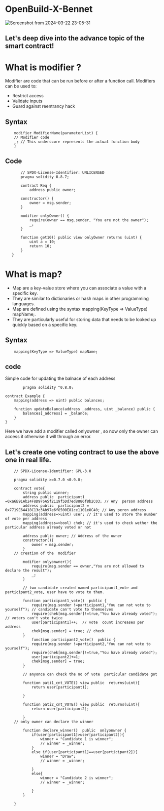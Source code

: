 # OpenBuild-X-Bennet


![Screenshot from 2024-03-22 23-05-31](https://github.com/Vikash-8090-Yadav/OpenBuild-X-Bennet/assets/85225156/f391a4b7-f3bb-4dcc-bd46-ea02d89028c3)


## Let's deep dive into the advance topic of the smart contract!


#  What is modifier ?


 Modifier are code that can be run before or after a function call.
 Modifiers can be used to:

   - Restrict access
   - Validate inputs
   - Guard against reentrancy hack
 
  
## Syntax 

```
    modifier ModifierName(parameterList) {
    // Modifier code
    _; // This underscore represents the actual function body
    }

```

## Code 
        
 ```
        // SPDX-License-Identifier: UNLICENSED
        pragma solidity 0.8.7;
        
        contract Req {
            address public owner;
    
        constructor() {
            owner = msg.sender;
        }
    
        modifier onlyOwner() {
            require(owner == msg.sender, "You are not the owner");
            _;
        }
    
        function get10() public view onlyOwner returns (uint) {
            uint a = 10; 
            return 10;
        }
    }

  ```
    
# What is  map?

 - Map are a key-value store where you can associate a value with a specific key.
 - They are similar to dictionaries or hash maps in other programming languages.
 - Map are defined using the syntax mapping(KeyType => ValueType) mapName;.
 - They are particularly useful for storing data that needs to be looked up quickly based on a specific key.

## Syntax 

```
    mapping(KeyType => ValueType) mapName;
```

## code 

Simple code for updating the balnace of each address


```
        pragma solidity ^0.8.0;

contract Example {
    mapping(address => uint) public balances;

    function updateBalance(address _address, uint _balance) public {
        balances[_address] = _balance;
    }
}

```




 Here we have add a modifier called onlyowner , so now only the owner can access it otherwise it will through an error.

 

## Let's  create one voting contract to  use the above one  in real life. 


```
    // SPDX-License-Identifier: GPL-3.0
    
    pragma solidity >=0.7.0 <0.9.0;
    
    contract vote{
        string public winner;
        address public  participant1 =0xa6B91Ab24F8D976A5f2119f5Dd7ed8886f8b2C03; // Any  person address
        address public  participant2 = 0x7719E64418C13c3Ab97e6f8500E81ce1101e8C40; // Any peron address
        mapping(address=>uint) user; // it's used to store the number of vote per address
        mapping(address=>bool) chek; // it's used to check wether the particular address already voted or not 
    
        address public owner; // Address of the owner
        constructor(){
            owner = msg.sender;
        }
    // creation of the  modifier 

        modifier onlyonwner(){
            require(msg.sender == owner,"You are not allowed to declare the result");
            _;
        }

        // two candidate created named participant1_vote and participant2_vote, user have to vote to them. 
    
        function participant1_vote()  public {
            require(msg.sender !=participant1,"You can not vote to yourself"); // candidate can't vote to themselves
            require(chek[msg.sender]!=true,"You have already voted"); // voters can't vote twice
            user[participant1]++;  // vote  count increases per address 
            chek[msg.sender] = true; // check 
        }
            function participant2_vote()  public {
            require(msg.sender !=participant2,"You can not vote to yourself");
            require(chek[msg.sender]!=true,"You have already voted");
            user[participant2]+=1;
            chek[msg.sender] = true;
        }

        // anyonce can check the no of vote  particular candidate got
    
        function pati1_cnt_VOTE() view public  returns(uint){
            return user[participant1];
    
        }
    
        function pati2_cnt_VOTE() view public  returns(uint){
            return user[participant2];
    
        }
    // only owner can declare the winner 
    
        function declare_winner()  public  onlyonwner {
            if(user[participant1]>user[participant2]){
                winner = "Candidate 1 is winner";
                // winner = _winner;
            }
            else if(user[participant1]==user[participant2]){
                winner = "Draw";
                // winner = _winner;
    
            }
            else{
                winner = "Candidate 2 is winner";
                // winner = _winner;
    
            }
        }
    
    }
```
